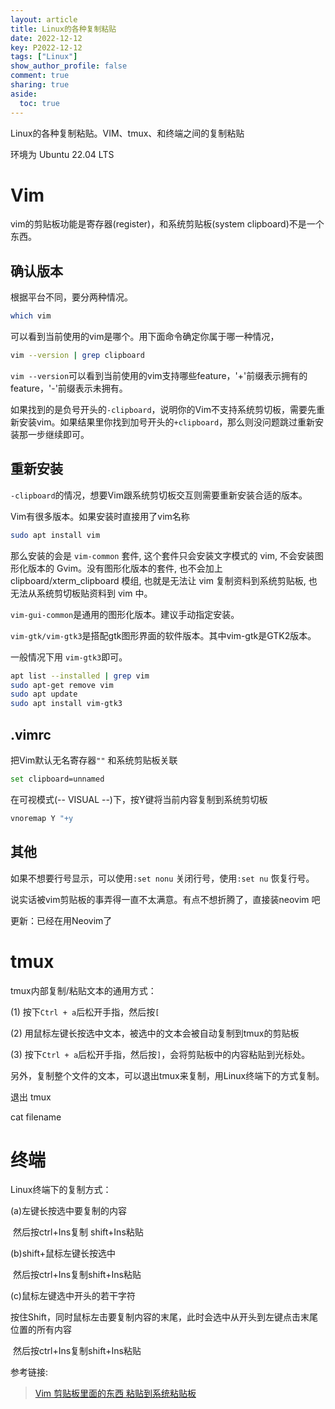 ```yaml
---
layout: article
title: Linux的各种复制粘贴
date: 2022-12-12
key: P2022-12-12
tags: ["Linux"]
show_author_profile: false
comment: true
sharing: true
aside:
  toc: true
---
```


Linux的各种复制粘贴。VIM、tmux、和终端之间的复制粘贴

<!--more-->

环境为 Ubuntu 22.04 LTS

# Vim

vim的剪贴板功能是寄存器(register)，和系统剪贴板(system clipboard)不是一个东西。

## 确认版本

根据平台不同，要分两种情况。

```bash
which vim
```

可以看到当前使用的vim是哪个。用下面命令确定你属于哪一种情况，

```bash
vim --version | grep clipboard
```

`vim --version`可以看到当前使用的vim支持哪些feature，'+'前缀表示拥有的feature，'-'前缀表示未拥有。

如果找到的是负号开头的`-clipboard`，说明你的Vim不支持系统剪切板，需要先重新安装vim。如果结果里你找到加号开头的`+clipboard`，那么则没问题跳过重新安装那一步继续即可。

## 重新安装

`-clipboard`的情况，想要Vim跟系统剪切板交互则需要重新安装合适的版本。

Vim有很多版本。如果安装时直接用了vim名称

```bash
sudo apt install vim
```

那么安装的会是 `vim-common` 套件, 这个套件只会安装文字模式的 vim, 不会安装图形化版本的 Gvim。没有图形化版本的套件, 也不会加上 clipboard/xterm_clipboard 模组, 也就是无法让 vim 复制资料到系统剪贴板, 也无法从系统剪切板贴资料到 vim 中。

`vim-gui-common`是通用的图形化版本。建议手动指定安装。

`vim-gtk/vim-gtk3`是搭配gtk图形界面的软件版本。其中vim-gtk是GTK2版本。

一般情况下用 `vim-gtk3`即可。

```bash
apt list --installed | grep vim
sudo apt-get remove vim
sudo apt update
sudo apt install vim-gtk3
```

## .vimrc

把Vim默认无名寄存器`""` 和系统剪贴板关联

```bash
set clipboard=unnamed
```

在可视模式(-- VISUAL --)下，按Y键将当前内容复制到系统剪切板

```bash
vnoremap Y "+y
```

## 其他

如果不想要行号显示，可以使用`:set nonu` 关闭行号，使用`:set nu` 恢复行号。

说实话被vim剪贴板的事弄得一直不太满意。有点不想折腾了，直接装neovim 吧

更新：已经在用Neovim了

# tmux

tmux内部复制/粘贴文本的通用方式：

(1) 按下`Ctrl + a`后松开手指，然后按`[`

(2) 用鼠标左键长按选中文本，被选中的文本会被自动复制到tmux的剪贴板

(3) 按下`Ctrl + a`后松开手指，然后按`]`，会将剪贴板中的内容粘贴到光标处。



另外，复制整个文件的文本，可以退出tmux来复制，用Linux终端下的方式复制。

退出 tmux

cat filename



# 终端

Linux终端下的复制方式：

(a)左键长按选中要复制的内容

​    然后按ctrl+Ins复制 shift+Ins粘贴

 (b)shift+鼠标左键长按选中

​    然后按ctrl+Ins复制shift+Ins粘贴

(c)鼠标左键选中开头的若干字符

​    按住Shift，同时鼠标左击要复制内容的末尾，此时会选中从开头到左键点击末尾位置的所有内容

​    然后按ctrl+Ins复制shift+Ins粘贴



参考链接:

> [Vim 剪贴板里面的东西 粘贴到系统粘贴板](https://www.zhihu.com/question/19863631/answer/442180294)